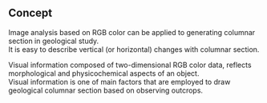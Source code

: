 ## Concept
Image analysis based on RGB color can be applied to generating columnar section in geological study.  
It is easy to describe vertical \(or horizontal\) changes with columnar section.  

Visual information composed of two-dimensional RGB color data, reflects morphological and physicochemical aspects of an object.  
Visual information is one of main factors that are employed to draw geological columnar section based on observing outcrops.  
